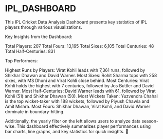 # IPL_DASHBOARD

This IPL Cricket Data Analysis Dashboard presents key statistics of IPL players through various visualizations.

Key Insights from the Dashboard:

Total Players: 207
Total Fours: 13,165
Total Sixes: 6,105
Total Centuries: 48
Total Half-Centuries: 831

Top Performers:

Highest Runs by Players: Virat Kohli leads with 7,361 runs, followed by Shikhar Dhawan and David Warner.
Most Sixes: Rohit Sharma tops with 258 sixes, with MS Dhoni and Virat Kohli close behind.
Most Centuries: Virat Kohli holds the highest with 7 centuries, followed by Jos Buttler and David Warner.
Most Half-Centuries: David Warner leads with 61, followed by Virat Kohli (51) and Shikhar Dhawan (50).
Most Wickets Taken: Yuzvendra Chahal is the top wicket-taker with 188 wickets, followed by Piyush Chawla and Amit Mishra.
Most Fours: Shikhar Dhawan, Virat Kohli, and David Warner dominate in boundary-hitting.

Additionally, the yearly filter on the left allows users to analyze data season-wise. This dashboard effectively summarizes player performances using bar charts, line graphs, and key statistics for quick insights. 🚀
